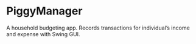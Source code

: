 # PiggyManager
A household budgeting app. Records transactions for individual’s income and expense with Swing GUI.
